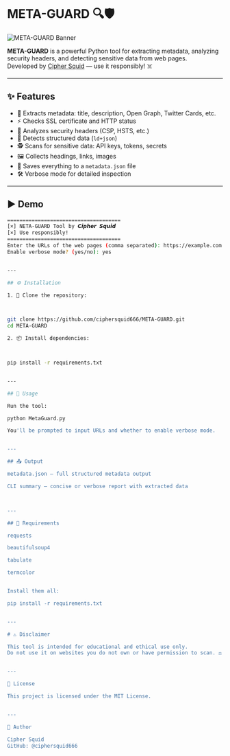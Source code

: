 # META-GUARD 🔍🛡️

![META-GUARD Banner](https://i.ibb.co/ccmc0ygm/foto-no-exif-1.png)

**META-GUARD** is a powerful Python tool for extracting metadata, analyzing security headers, and detecting sensitive data from web pages.  
Developed by [Cipher Squid](https://github.com/ciphersquid666) — use it responsibly! ☠️

---

## ✨ Features

- 📄 Extracts metadata: title, description, Open Graph, Twitter Cards, etc.  
- ⚡ Checks SSL certificate and HTTP status  
- 🔐 Analyzes security headers (CSP, HSTS, etc.)  
- 🧠 Detects structured data (`ld+json`)  
- 🕵️ Scans for sensitive data: API keys, tokens, secrets  
- 🖼️ Collects headings, links, images  
- 📁 Saves everything to a `metadata.json` file  
- 🛠️ Verbose mode for detailed inspection  

---

## ▶️ Demo

```bash
=====================================
[×] NETA-GUARD Tool by 𝘾𝙞𝙥𝙝𝙚𝙧 𝙎𝙦𝙪𝙞𝙙
[×] Use responsibly!
=====================================
Enter the URLs of the web pages (comma separated): https://example.com
Enable verbose mode? (yes/no): yes


---

## ⚙️ Installation

1. 🔗 Clone the repository:



git clone https://github.com/ciphersquid666/META-GUARD.git
cd META-GUARD

2. 📦 Install dependencies:



pip install -r requirements.txt


---

## 🚀 Usage

Run the tool:

python MetaGuard.py

You'll be prompted to input URLs and whether to enable verbose mode.


---

## 📤 Output

metadata.json – full structured metadata output

CLI summary – concise or verbose report with extracted data



---

## 🧰 Requirements

requests

beautifulsoup4

tabulate

termcolor


Install them all:

pip install -r requirements.txt


---

# ⚠️ Disclaimer

This tool is intended for educational and ethical use only.
Do not use it on websites you do not own or have permission to scan. ⚖️


---

📜 License

This project is licensed under the MIT License.


---

👤 Author

Cipher Squid
GitHub: @ciphersquid666


